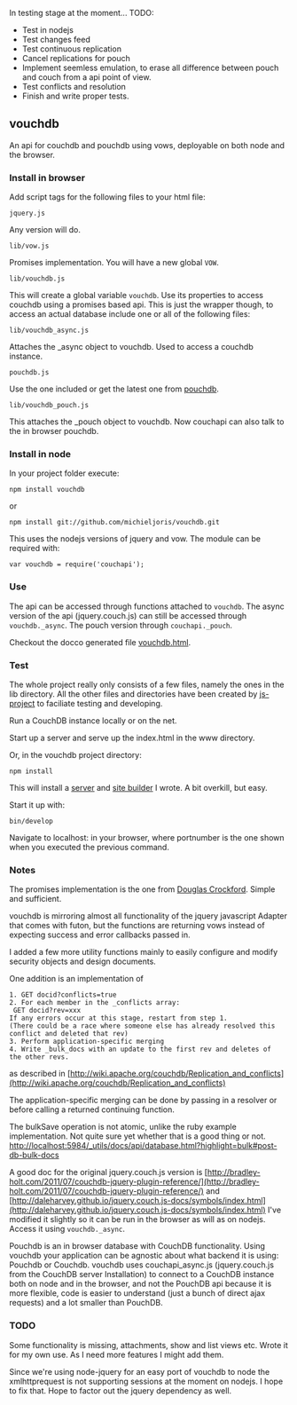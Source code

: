 In testing stage at the moment...
TODO:

* Test in nodejs
* Test changes feed
* Test continuous replication
* Cancel replications for pouch
* Implement seemless emulation, to erase all difference between pouch and couch
  from a api point of view.
* Test conflicts and resolution
* Finish and write proper tests.

vouchdb
------

An api for couchdb and pouchdb using vows, deployable on both node and the browser.

### Install in browser

Add script tags for the following files to your html file:

	jquery.js 
	
Any version will do.
	
	lib/vow.js

Promises implementation. You will have a new global `VOW`.  

	lib/vouchdb.js 
	
This will create a global variable `vouchdb`. Use its properties to access
couchdb using a promises based api. This is just the wrapper though, to access
an actual database include one or all of the following files:
	
	lib/vouchdb_async.js  
	
Attaches the _async object to vouchdb. Used to access a couchdb instance.
	 
    pouchdb.js 
	
Use the one included or get the latest one from [pouchdb](http://pouchdb.com).	
	
	lib/vouchdb_pouch.js 
	
This attaches the _pouch object to vouchdb. Now couchapi can also talk to the
in browser pouchdb.
	
### Install in node

In your project folder execute:

    npm install vouchdb
	
or

	npm install git://github.com/michieljoris/vouchdb.git
	
This uses the nodejs versions of jquery and vow. The module can be required
with:

    var vouchdb = require('couchapi');
	
### Use

The api can be accessed through functions attached to `vouchdb`. The
async version of the api (jquery.couch.js) can still be accessed through
`vouchdb._async`. The pouch version through `couchapi._pouch`.

Checkout the docco generated file
[vouchdb.html](https://rawgithub.com/Michieljoris/vouchdb/master/docs/vouchdb.html).

### Test

The whole project really only consists of a few files, namely the ones in the
lib directory. All the other files and directories have been created by
[js-project](http://github.com/Michieljoris/js-project) to faciliate testing and
developing.

Run a CouchDB instance locally or on the net.

Start up a server and serve up the index.html in the www directory.

Or, in the vouchdb project directory:

	npm install

This will install a [server](http://github.com/Michieljoris/bb-server) and
[site builder](http://github.com/Michieljoris/html-builder) I wrote. A bit
overkill, but easy.

Start it up with:

	bin/develop
	
Navigate to localhost:<portnumber> in your browser, where portnumber is the one
shown when you executed the previous command.


### Notes
		
The promises implementation is the one from
[Douglas Crockford](https://github.com/douglascrockford/monad/raw/master/vow.js). Simple
and sufficient.

vouchdb is mirroring almost all functionality of the jquery javascript
Adapter that comes with futon, but the functions are returning vows
instead of expecting success and error callbacks passed in.

I added a few more utility functions mainly to easily configure and modify
security objects and design documents.

One addition is an implementation of

	1. GET docid?conflicts=true
	2. For each member in the _conflicts array:
	 GET docid?rev=xxx
	If any errors occur at this stage, restart from step 1.
	(There could be a race where someone else has already resolved this
	conflict and deleted that rev)
	3. Perform application-specific merging
	4. Write _bulk_docs with an update to the first rev and deletes of
	the other revs.
	
as described in
[http://wiki.apache.org/couchdb/Replication_and_conflicts](http://wiki.apache.org/couchdb/Replication_and_conflicts)

The application-specific merging can be done by passing in a resolver
or before calling a returned continuing function.

The bulkSave operation is not atomic, unlike the ruby example implementation.
Not quite sure yet whether that is a good thing or
not. [http://localhost:5984/_utils/docs/api/database.html?highlight=bulk#post-db-bulk-docs](http://localhost:5984/_utils/docs/api/database.html?highlight=bulk#post-db-bulk-docs)

A good doc for the original jquery.couch.js version is
[http://bradley-holt.com/2011/07/couchdb-jquery-plugin-reference/](http://bradley-holt.com/2011/07/couchdb-jquery-plugin-reference/)
and
[http://daleharvey.github.io/jquery.couch.js-docs/symbols/index.html](http://daleharvey.github.io/jquery.couch.js-docs/symbols/index.html)
I've modified it slightly so it can be run in the browser as will as on
nodejs. Access it using `vouchdb._async`.

Pouchdb is an in browser database with CouchDB functionality. Using vouchdb your
application can be agnostic about what backend it is using: Pouchdb or
Couchdb. vouchdb uses couchapi_async.js (jquery.couch.js from the CouchDB server
Installation) to connect to a CouchDB instance both on node and in the browser,
and not the PouchDB api because it is more flexible, code is easier to
understand (just a bunch of direct ajax requests) and a lot smaller than
PouchDB. 

### TODO

Some functionality is missing, attachments, show and list views etc. Wrote it
for my own use. As I need more features I might add them.

Since we're using node-jquery for an easy port of vouchdb to node the
xmlhttprequest is not supporting sessions at the moment on nodejs. I hope to fix
that. Hope to factor out the jquery dependency as well.
